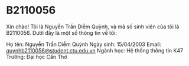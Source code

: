 # B2110056
Xin chào! Tôi là Nguyễn Trần Diễm Quỳnh, và mã số sinh viên của tôi là B2110056. Dưới đây là một số thông tin về tôi:

  Họ tên: Nguyễn Trần Diễm Quỳnh
  Ngày sinh: 15/04/2003
  Email: quynhb2110056@student.ctu.edu.vn
  Ngành học: Hệ thống thông tin K47
  Trường: Đại học Cần Thơ
